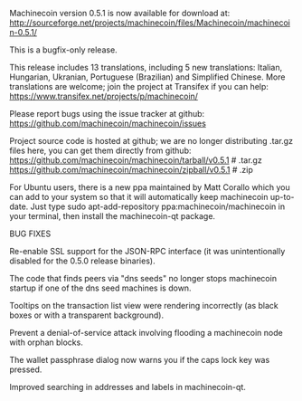 ﻿Machinecoin version 0.5.1 is now available for download at:
http://sourceforge.net/projects/machinecoin/files/Machinecoin/machinecoin-0.5.1/

This is a bugfix-only release.

This release includes 13 translations, including 5 new translations:
Italian, Hungarian, Ukranian, Portuguese (Brazilian) and Simplified Chinese.
More translations are welcome; join the project at Transifex if you can help:
https://www.transifex.net/projects/p/machinecoin/

Please report bugs using the issue tracker at github:
https://github.com/machinecoin/machinecoin/issues

Project source code is hosted at github; we are no longer
distributing .tar.gz files here, you can get them
directly from github:
https://github.com/machinecoin/machinecoin/tarball/v0.5.1  # .tar.gz
https://github.com/machinecoin/machinecoin/zipball/v0.5.1  # .zip

For Ubuntu users, there is a new ppa maintained by Matt Corallo which
you can add to your system so that it will automatically keep
machinecoin up-to-date.  Just type
sudo apt-add-repository ppa:machinecoin/machinecoin
in your terminal, then install the machinecoin-qt package.


BUG FIXES

Re-enable SSL support for the JSON-RPC interface (it was unintentionally
disabled for the 0.5.0 release binaries).

The code that finds peers via "dns seeds" no longer stops machinecoin startup
if one of the dns seed machines is down.

Tooltips on the transaction list view were rendering incorrectly (as black boxes
or with a transparent background).

Prevent a denial-of-service attack involving flooding a machinecoin node with
orphan blocks.

The wallet passphrase dialog now warns you if the caps lock key was pressed.

Improved searching in addresses and labels in machinecoin-qt.
